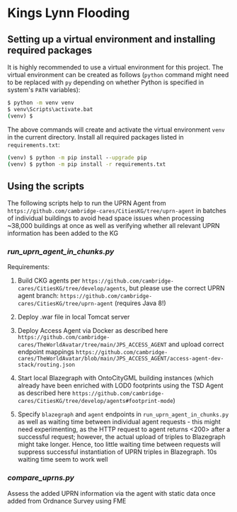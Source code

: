 # Kings Lynn Flooding

## Setting up a virtual environment and installing required packages

It is highly recommended to use a virtual environment for this project. The virtual environment can be created as follows (`python` command might need to be replaced with `py` depending on whether Python is specified in system's `PATH` variables):

```cmd
$ python -m venv venv
$ venv\Scripts\activate.bat
(venv) $
```

The above commands will create and activate the virtual environment `venv` in the current directory. Install all required packages listed in `requirements.txt`:

```cmd
(venv) $ python -m pip install --upgrade pip  
(venv) $ python -m pip install -r requirements.txt
```

## Using the scripts

The following scripts help to run the UPRN Agent from `https://github.com/cambridge-cares/CitiesKG/tree/uprn-agent` in batches of individual buildings to avoid head space issues when processing ~38,000 buildings at once as well as verifying whether all relevant UPRN information has been added to the KG

### _run_uprn_agent_in_chunks.py_
Requirements:

1) Build CKG agents per `https://github.com/cambridge-cares/CitiesKG/tree/develop/agents`, but please use the correct UPRN agent branch: `https://github.com/cambridge-cares/CitiesKG/tree/uprn-agent` (requires Java 8!)

2) Deploy .war file in local Tomcat server

3) Deploy Access Agent via Docker as described here `https://github.com/cambridge-cares/TheWorldAvatar/tree/main/JPS_ACCESS_AGENT` and upload correct endpoint mappings `https://github.com/cambridge-cares/TheWorldAvatar/blob/main/JPS_ACCESS_AGENT/access-agent-dev-stack/routing.json` 

4) Start local Blazegraph with OntoCityGML building  instances (which already have been enriched with LOD0 footprints using the TSD Agent as described here `https://github.com/cambridge-cares/CitiesKG/tree/develop/agents#footprint-mode`)

5) Specify `blazegraph` and `agent` endpoints in `run_uprn_agent_in_chunks.py` as well as waiting time between individual agent requests - this might need experimenting, as the HTTP request to agent returns <200> after a successful request; however, the actual upload of triples to Blazegraph might take longer. Hence, too little waiting time between requests will suppress successful instantiation of UPRN triples in Blazegraph. 10s waiting time seem to work well

### _compare_uprns.py_

Assess the added UPRN information via the agent with static data once added from Ordnance Survey using FME